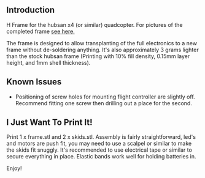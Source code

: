Introduction
------------
H Frame for the hubsan x4 (or similar) quadcopter. For pictures of the completed frame [see here.](http://imgur.com/a/IOzGq)

The frame is designed to allow transplanting of the full electronics to a new frame without de-soldering anything. It's also approximately 3 grams lighter than the stock hubsan frame (Printing with 10% fill density, 0.15mm layer height, and 1mm shell thickness).


Known Issues
------------

* Positioning of screw holes for mounting flight controller are slightly off. Recommend fitting one screw then drilling out a place for the second.


I Just Want To Print It!
------------------------

Print 1 x frame.stl and 2 x skids.stl. Assembly is fairly straightforward, led's and motors are push fit, you may need to use a scalpel or similar to make the skids fit snuggly. It's recommended to use electrical tape or similar to secure everything in place. Elastic bands work well for holding batteries in.



Enjoy!